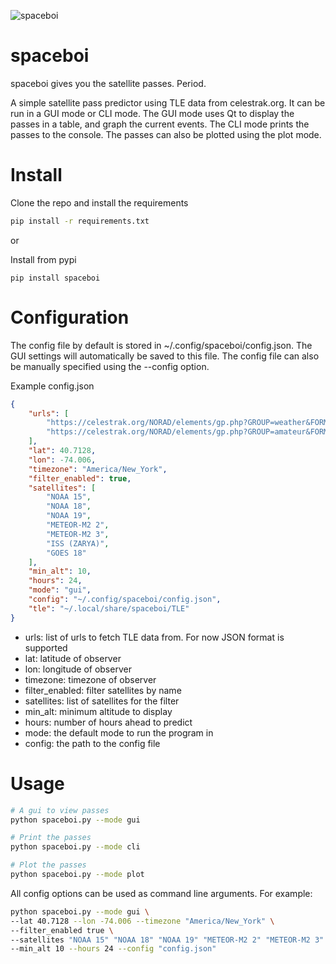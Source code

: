 ![spaceboi](cover.png)


# spaceboi

spaceboi gives you the satellite passes. Period.

A simple satellite pass predictor using TLE data from celestrak.org. It can be
run in a GUI mode or CLI mode. The GUI mode uses Qt to display the passes in a
table, and graph the current events. The CLI mode prints the passes to the
console. The passes can also be plotted using the plot mode.

# Install

Clone the repo and install the requirements

```bash
pip install -r requirements.txt
```

or 

Install from pypi
```
pip install spaceboi
```


# Configuration

The config file by default is stored in ~/.config/spaceboi/config.json. The GUI
settings will automatically be saved to this file. The config file can also be
manually specified using the --config option.

Example config.json
```json
{
    "urls": [
        "https://celestrak.org/NORAD/elements/gp.php?GROUP=weather&FORMAT=json",
        "https://celestrak.org/NORAD/elements/gp.php?GROUP=amateur&FORMAT=json",
    ],
    "lat": 40.7128,
    "lon": -74.006,
    "timezone": "America/New_York",
    "filter_enabled": true,
    "satellites": [
        "NOAA 15",
        "NOAA 18",
        "NOAA 19",
        "METEOR-M2 2",
        "METEOR-M2 3",
        "ISS (ZARYA)",
        "GOES 18"
    ],
    "min_alt": 10,
    "hours": 24,
    "mode": "gui",
    "config": "~/.config/spaceboi/config.json",
    "tle": "~/.local/share/spaceboi/TLE"
}
```

- urls: list of urls to fetch TLE data from. For now JSON format is supported
- lat: latitude of observer
- lon: longitude of observer
- timezone: timezone of observer
- filter_enabled: filter satellites by name
- satellites: list of satellites for the filter
- min_alt: minimum altitude to display
- hours: number of hours ahead to predict
- mode: the default mode to run the program in
- config: the path to the config file

# Usage

```bash
# A gui to view passes
python spaceboi.py --mode gui

# Print the passes
python spaceboi.py --mode cli

# Plot the passes
python spaceboi.py --mode plot
```

All config options can be used as command line arguments. For example:

```bash
python spaceboi.py --mode gui \
--lat 40.7128 --lon -74.006 --timezone "America/New_York" \
--filter_enabled true \
--satellites "NOAA 15" "NOAA 18" "NOAA 19" "METEOR-M2 2" "METEOR-M2 3" "ISS (ZARYA)" "GOES 18" \
--min_alt 10 --hours 24 --config "config.json"
```
